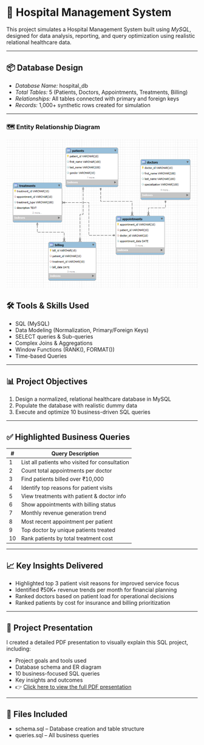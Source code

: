 # 🏥 Hospital Management System

This project simulates a Hospital Management System built using *MySQL*, designed for data analysis, reporting, and query optimization using realistic relational healthcare data.

---

## 📦 Database Design

- *Database Name:* hospital_db
- *Total Tables:* 5 (Patients, Doctors, Appointments, Treatments, Billing)
- *Relationships:* All tables connected with primary and foreign keys
- *Records:* 1,000+ synthetic rows created for simulation

---

### 🗺 Entity Relationship Diagram

![ER Diagram](https://github.com/alisha85-analyst/Data-Analytics-Portfolio/blob/main/Hospital_Management_SQL_Project/ER_Diagram.png)


## 🛠 Tools & Skills Used

- SQL (MySQL)
- Data Modeling (Normalization, Primary/Foreign Keys)
- SELECT queries & Sub-queries 
- Complex Joins & Aggregations
- Window Functions (RANK(), FORMAT())
- Time-based Queries

---

## 📊 Project Objectives

1. Design a normalized, relational healthcare database in MySQL
2. Populate the database with realistic dummy data
3. Execute and optimize 10 business-driven SQL queries

---

## ✅ Highlighted Business Queries

| # | Query Description |
|--|--------------------|
| 1 | List all patients who visited for consultation |
| 2 | Count total appointments per doctor |
| 3 | Find patients billed over ₹10,000 |
| 4 | Identify top reasons for patient visits |
| 5 | View treatments with patient & doctor info |
| 6 | Show appointments with billing status |
| 7 | Monthly revenue generation trend |
| 8 | Most recent appointment per patient |
| 9 | Top doctor by unique patients treated |
| 10| Rank patients by total treatment cost |

---

## 📈 Key Insights Delivered

- Highlighted top 3 patient visit reasons for improved service focus
- Identified ₹50K+ revenue trends per month for financial planning
- Ranked doctors based on patient load for operational decisions
- Ranked patients by cost for insurance and billing prioritization

---

## 📝 Project Presentation

I created a detailed PDF presentation to visually explain this SQL project, including:
- Project goals and tools used
- Database schema and ER diagram
- 10 business-focused SQL queries
- Key insights and outcomes
- 👉 [Click here to view the full PDF presentation](https://github.com/AlishaMahanty85/Healthcare_Project_SQL/blob/main/Hospital_Management_System-PPT_file.pdf)

---

## 📁 Files Included

- schema.sql – Database creation and table structure
- queries.sql – All business queries
